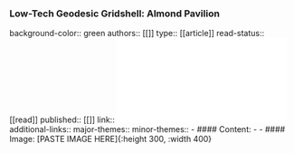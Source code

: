 ### Low-Tech Geodesic Gridshell: Almond Pavilion
background-color:: green
authors:: [[]]
type:: [[article]]
read-status:: [[read]]
published:: [[]] 
link:: ![ArchiDoct_vol4_iss202Low-TechGeodesicGridshellSoriano.pdf](../assets/ArchiDoct_vol4_iss202Low-TechGeodesicGridshellSoriano_1709122909760_0.pdf) 
additional-links::
major-themes::
minor-themes::
	- #### Content:
	-
	- #### Image:
	  [PASTE IMAGE HERE]{:height 300, :width 400}